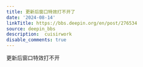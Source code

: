 ```yaml
---
title: 更新后窗口特效打不开了
date: '2024-08-14'
linkTitle: https://bbs.deepin.org/en/post/276534
source: deepin_bbs
description:  cuisirwork 
disable_comments: true
---
```

更新后窗口特效打不开
